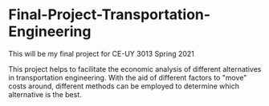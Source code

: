 # Final-Project-Transportation-Engineering
This will be my final project for CE-UY 3013 Spring 2021

This project helps to facilitate the economic analysis of different alternatives in transportation engineering. With the aid of different factors to "move" costs around, different methods can be employed to determine which alternative is the best.

